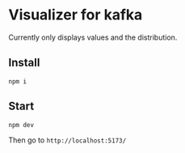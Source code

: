 # Visualizer for kafka 

Currently only displays values and the distribution.

## Install

    npm i

## Start

    npm dev

Then go to `http://localhost:5173/`